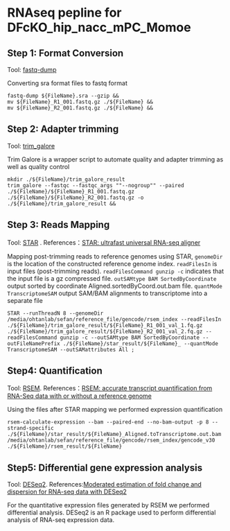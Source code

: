 RNAseq pepline for DFcKO_hip_nacc_mPC_Momoe
=============================================

Step 1: Format Conversion
------------------------
Tool: [fastq-dump](https://github.com/ncbi/sra-tools)

Converting sra format files to fastq format
```
fastq-dump ${FileName}.sra --gzip &&
mv ${FileName}_R1_001.fastq.gz ./${FileName} &&
mv ${FileName}_R2_001.fastq.gz ./${FileName} &&
```


Step 2: Adapter trimming
-----------------------
Tool: [trim_galore](https://www.bioinformatics.babraham.ac.uk/projects/trim_galore/)

Trim Galore is a wrapper script to automate quality and adapter trimming as well as quality control
```
mkdir ./${FileName}/trim_galore_result
trim_galore --fastqc --fastqc_args ""--nogroup"" --paired ./${FileName}/${FileName}_R1_001.fastq.gz ./${FileName}/${FileName}_R2_001.fastq.gz -o ./${FileName}/trim_galore_result &&
```

Step 3: Reads Mapping
---------------------
Tool: [STAR](https://github.com/alexdobin/STAR) . References：[STAR: ultrafast universal RNA-seq aligner](https://pubmed.ncbi.nlm.nih.gov/23104886/)

Mapping post-trimming reads to reference genomes using STAR, `genomeDir` is the location of the constructed reference genome index. `readFilesIn` is input files (post-trimming reads). `readFilesCommand gunzip -c` indicates that the input file is a gz compressed file. `outSAMtype BAM SortedByCoordinate` output sorted by coordinate Aligned.sortedByCoord.out.bam file. `quantMode TranscriptomeSAM` output SAM/BAM alignments to transcriptome into a separate file

```
STAR --runThreadN 8 --genomeDir /media/ohtanlab/sefan/reference_file/gencode/rsem_index --readFilesIn ./${FileName}/trim_galore_result/${FileName}_R1_001_val_1.fq.gz ./${FileName}/trim_galore_result/${FileName}_R2_001_val_2.fq.gz --readFilesCommand gunzip -c --outSAMtype BAM SortedByCoordinate --outFileNamePrefix ./${FileName}/star_result/${FileName}_ --quantMode TranscriptomeSAM --outSAMattributes All ;
```

Step4: Quantification
----------------------
Tool: [RSEM](https://github.com/deweylab/RSEM). References：[RSEM: accurate transcript quantification from RNA-Seq data with or without a reference genome](https://pubmed.ncbi.nlm.nih.gov/21816040/)

Using the files after STAR mapping we performed expression quantification
```
rsem-calculate-expression --bam --paired-end --no-bam-output -p 8 --strand-specific ./${FileName}/star_result/${FileName}_Aligned.toTranscriptome.out.bam /media/ohtanlab/sefan/reference_file/gencode/rsem_index/gencode_v30 ./${FileName}/rsem_result/${FileName}
```

Step5: Differential gene expression analysis
----------------------
Tool: [DESeq2](https://bioconductor.org/packages/release/bioc/html/DESeq2.html). References:[Moderated estimation of fold change and dispersion for RNA-seq data with DESeq2](https://pubmed.ncbi.nlm.nih.gov/25516281/)

For the quantitative expression files generated by RSEM we performed differential analysis. DESeq2 is an R package used to perform differential analysis of RNA-seq expression data.



